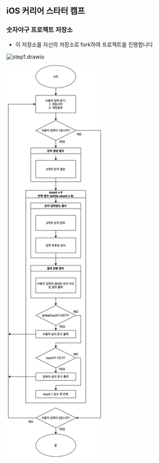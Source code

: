 ## iOS 커리어 스타터 캠프

### 숫자야구 프로젝트 저장소

- 이 저장소를 자신의 저장소로 fork하여 프로젝트를 진행합니다

![step1.drawio](~@source/.FlowChart/step1.drawio.PNG)

![step2.drawio](./FlowChart/step2.drawio.PNG)
